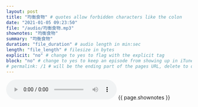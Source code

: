 ```yaml
---
layout: post
title: "均衡食物" # quotes allow forbidden characters like the colon
date: "2021-01-05 09:23:50"
file: "/audio/均衡食物.mp3"
shownotes: "均衡食物"
summary: "均衡食物"
duration: "file_duration" # audio length in min:sec
length: "file_length" # filesize in bytes
explicit: "no" # change to yes to flag with the explicit tag
block: "no" # change to yes to keep an episode from showing up in iTunes
# permalink: /1 # will be the ending part of the pages URL, delete to default to the title
---
```


<audio controls>
<source src="{{site.url}}{{site.baseurl}}{{ page.file }}" type="audio/x-mp3">
Your browser does not support the audio element.
</audio>
{{ page.shownotes }}
